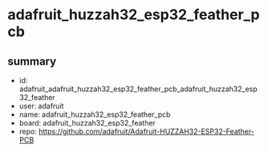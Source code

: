 # adafruit_huzzah32_esp32_feather_pcb
 
## summary 
* id: adafruit_adafruit_huzzah32_esp32_feather_pcb_adafruit_huzzah32_esp32_feather
* user: adafruit
* name: adafruit_huzzah32_esp32_feather_pcb
* board: adafruit_huzzah32_esp32_feather
* repo: https://github.com/adafruit/Adafruit-HUZZAH32-ESP32-Feather-PCB








